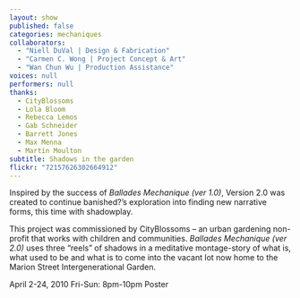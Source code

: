 ```yaml
---
layout: show
published: false
categories: mechaniques
collaborators: 
  - "Niell DuVal | Design & Fabrication"
  - "Carmen C. Wong | Project Concept & Art"
  - "Wan Chun Wu | Production Assistance"
voices: null
performers: null
thanks: 
  - CityBlossoms
  - Lola Bloom
  - Rebecca Lemos
  - Gab Schneider
  - Barrett Jones
  - Max Menna
  - Martin Moulton
subtitle: Shadows in the garden
flickr: "72157626302664912"
---
```


Inspired by the success of _Ballades Mechanique (ver 1.0)_, Version 2.0 was created to continue banished?’s exploration into finding new narrative forms, this time with shadowplay.

This project was commissioned by CityBlossoms – an urban gardening non-profit that works with children and communities. _Ballades Mechanique (ver 2.0)_ uses three “reels” of shadows in a meditative montage-story of what is, what used to be and what is to come into the vacant lot now home to the Marion Street Intergenerational Garden.

April 2-24, 2010
Fri-Sun: 8pm-10pm
Poster
